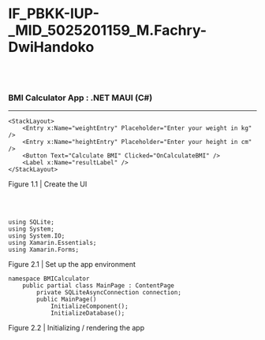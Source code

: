 # IF_PBKK-IUP-_MID_5025201159_M.Fachry-DwiHandoko
<br/><br/>
<h3> BMI Calculator App  :  .NET MAUI (C#) </h3>
<hr>

```
<StackLayout>
    <Entry x:Name="weightEntry" Placeholder="Enter your weight in kg" />
    <Entry x:Name="heightEntry" Placeholder="Enter your height in cm" />
    <Button Text="Calculate BMI" Clicked="OnCalculateBMI" />
    <Label x:Name="resultLabel" />
</StackLayout>
```

<p> Figure 1.1 | Create the UI </p>
<br/> <br/>

```
using SQLite;
using System;
using System.IO;
using Xamarin.Essentials;
using Xamarin.Forms;
```

<p> Figure 2.1 | Set up the app environment </p>

```
namespace BMICalculator
    public partial class MainPage : ContentPage
        private SQLiteAsyncConnection connection;
        public MainPage()
            InitializeComponent();
            InitializeDatabase();
```

<p> Figure 2.2 | Initializing / rendering the app </p>
